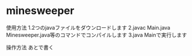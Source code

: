# minesweeper

使用方法
1.2つのjavaファイルをダウンロードします
2.javac Main.java Minesweeper.java等のコマンドでコンパイルします
3.java Mainで実行します

操作方法
あとで書く